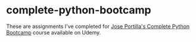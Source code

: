 # complete-python-bootcamp
These are assignments I've completed for [Jose Portilla's Complete Python Bootcamp](https://github.com/jmportilla/Complete-Python-Bootcamp) course available on Udemy.

